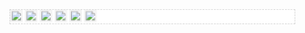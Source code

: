 <style type="text/css">
<!--
#demo {
background: #FFF;
overflow:hidden;
border: 1px dashed #CCC;
width: 500px;
}
#demo img {
border: 3px solid #F2F2F2;
}
#indemo {
float: left;
width: 800%;
}
#demo1 {
float: left;
}
#demo2 {
float: left;
}
-->
</style>
<div id="demo">
<div id="indemo">
<div id="demo1">
<a href="#"><img src="https://pic.imgdb.cn/item/62931864094754312914ff79.jpg" border="0" /></a>
<a href="#"><img src="https://pic.imgdb.cn/item/62a85b9a0947543129720b2c.jpg" border="0" /></a>
<a href="#"><img src="https://pic.imgdb.cn/item/62a85b6c094754312971a13e.jpg" border="0" /></a>
<a href="#"><img src="https://pic.imgdb.cn/item/6299860c094754312949728c.jpg" border="0" /></a>
<a href="#"><img src="http://www.cnrui.cn/other/link/Clear_logo.gif" border="0" /></a>
<a href="#"><img src="http://www.cnrui.cn/other/link/Clear_logo.gif" border="0" /></a>
</div>
<div id="demo2"></div>
</div>
</div>

<script>
<!--
var speed=10;
var tab=document.getElementById("demo");
var tab1=document.getElementById("demo1");
var tab2=document.getElementById("demo2");
tab2.innerHTML=tab1.innerHTML;
function Marquee(){
if(tab2.offsetWidth-tab.scrollLeft<=0)
tab.scrollLeft-=tab1.offsetWidth
else{
tab.scrollLeft++;
}
}
var MyMar=setInterval(Marquee,speed);
tab.onmouseover=function() {clearInterval(MyMar)};
tab.onmouseout=function() {MyMar=setInterval(Marquee,speed)};
-->
</script>
